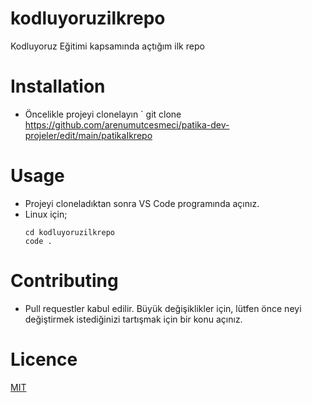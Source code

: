 # kodluyoruzilkrepo
Kodluyoruz Eğitimi kapsamında açtığım ilk repo

# Installation
- Öncelikle projeyi clonelayın
` git clone https://github.com/arenumutcesmeci/patika-dev-projeler/edit/main/patikaIkrepo

# Usage 
- Projeyi cloneladıktan sonra VS Code programında açınız.
- Linux için;
  ```
  cd kodluyoruzilkrepo
  code .
  ```
# Contributing
* Pull requestler kabul edilir. Büyük değişiklikler için, lütfen önce neyi değiştirmek istediğinizi tartışmak için bir konu açınız.

# Licence
[MIT](https://choosealicense.com/licenses/mit/)
